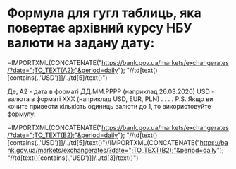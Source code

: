 # Формула для гугл таблиць, яка повертає архівний курсу НБУ валюти на задану дату:

=IMPORTXML(CONCATENATE("https://bank.gov.ua/markets/exchangerates/?date=";TO_TEXT(A2);"&period=daily"); "//td[text()[contains(.,'USD')]]/../td[5]/text()")

Де, 
A2 - дата в форматі ДД.ММ.РРРР (наприклад 26.03.2020)
USD - валюта в форматі XXX (наприклад USD, EUR, PLN)
.
.
.
.
P.S. Якщо ви хочите привести кількість одиниць валюти до 1, то використовуйте формулу:

=IMPORTXML(CONCATENATE("https://bank.gov.ua/markets/exchangerates/?date=";TO_TEXT(B2);"&period=daily"); "//td[text()[contains(.,'USD')]]/../td[5]/text()")/IMPORTXML(CONCATENATE("https://bank.gov.ua/markets/exchangerates/?date=";TO_TEXT(B2);"&period=daily"); "//td[text()[contains(.,'USD')]]/../td[3]/text()")
